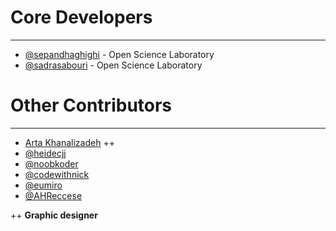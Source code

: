 # Core Developers

----------
- [@sepandhaghighi](http://github.com/sepandhaghighi) - Open Science Laboratory
- [@sadrasabouri](https://github.com/sadrasabouri) - Open Science Laboratory

# Other Contributors
----------
- [Arta Khanalizadeh](https://www.linkedin.com/in/artakhanalizadeh) ++
- [@heidecjj](https://github.com/heidecjj)
- [@noobkoder](https://github.com/n00bkoder)
- [@codewithnick](https://github.com/codewithnick)
- [@eumiro](https://github.com/eumiro)
- [@AHReccese](https://github.com/AHReccese)


++ **Graphic designer**
